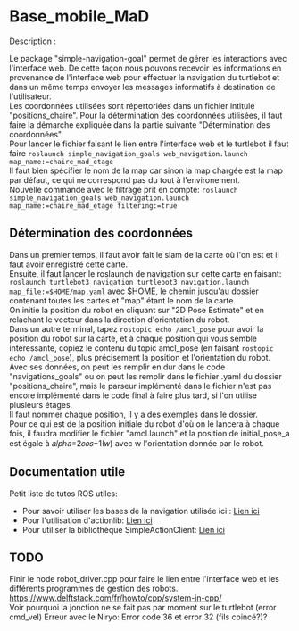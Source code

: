 # Base_mobile_MaD

Description :

Le package "simple-navigation-goal" permet de gérer les interactions avec l'interface web. De cette façon nous pouvons recevoir les informations en provenance de l'interface web pour effectuer la navigation du turtlebot et dans un même temps envoyer les messages informatifs à destination de l'utilisateur.  
Les coordonnées utilisées sont répertoriées dans un fichier intitulé "positions_chaire". Pour la détermination des coordonnées utilisées, il faut faire la démarche expliquée dans la partie suivante "Détermination des coordonnées".  
Pour lancer le fichier faisant le lien entre l'interface web et le turtlebot il faut faire `roslaunch simple_navigation_goals web_navigation.launch  map_name:=chaire_mad_etage`  
Il faut bien spécifier le nom de la map car sinon la map chargée est la map par défaut, ce qui ne correspond pas du tout à l'environement.  
Nouvelle commande avec le filtrage prit en compte: `roslaunch simple_navigation_goals web_navigation.launch  map_name:=chaire_mad_etage filtering:=true`

## Détermination des coordonnées

Dans un premier temps, il faut avoir fait le slam de la carte où l'on est et il faut avoir enregistré cette carte.  
Ensuite, il faut lancer le roslaunch de navigation sur cette carte en faisant: `roslaunch turtlebot3_navigation turtlebot3_navigation.launch map_file:=$HOME/map.yaml` avec $HOME, le chemin jusqu'au dossier contenant toutes les cartes et "map" étant le nom de la carte.  
On initie la position du robot en cliquant sur "2D Pose Estimate" et en relachant le vecteur dans la direction d'orientation du robot.  
Dans un autre terminal, tapez `rostopic echo /amcl_pose` pour avoir la position du robot sur la carte, et à chaque position qui vous semble intéressante, copiez le contenu du topic amcl_pose (en faisant `rostopic echo /amcl_pose`), plus précisement la position et l'orientation du robot. Avec ses données, on peut les remplir en dur dans le code "navigations_goals" ou on peut les remplir dans le fichier .yaml du dossier "positions_chaire", mais le parseur implémenté dans le fichier n'est pas encore implémenté dans le code final à faire plus tard, si l'on utilise plusieurs étages.  
Il faut nommer chaque position, il y a des exemples dans le dossier.  
Pour ce qui est de la position initiale du robot d'où on le lancera à chaque fois, il faudra modifier le fichier "amcl.launch" et la position de initial_pose_a est égale à 𝑎𝑙𝑝ℎ𝑎=2𝑐𝑜𝑠−1(𝑤) avec w l'orientation donnée par le robot.

## Documentation utile
Petit liste de tutos ROS utiles:  
- Pour savoir utiliser les bases de la navigation utilisée ici : [Lien ici](https://wiki.ros.org/navigation/Tutorials/SendingSimpleGoals "wiki ros")  
- Pour l'utilisation d'actionlib: [Lien ici](https://wiki.ros.org/actionlib "wiki ros")  
- Pour utiliser la bibliothèque SimpleActionClient: [Lien ici](https://wiki.ros.org/actionlib_tutorials/Tutorials/Writing%20a%20Callback%20Based%20Simple%20Action%20Client "wiki ros")  

## TODO
Finir le node robot_driver.cpp pour faire le lien entre l'interface web et les différents programmes de gestion des robots.
https://www.delftstack.com/fr/howto/cpp/system-in-cpp/  
Voir pourquoi la jonction ne se fait pas par moment sur le turtlebot (error cmd_vel)
Erreur avec le Niryo: Error code 36 et error 32 (fils coincé?)?


